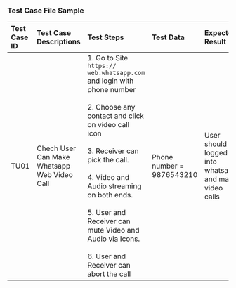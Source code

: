 ### Test Case File Sample

| Test Case ID    | Test Case Descriptions     | Test Steps        | Test Data | Expected Result | Actual Result | Pass/Fail |
| :-------------- | :------------------------- | :---------------- | :-------- | :-------------- | :------------ | :-------- |
| TU01 | Chech User Can Make Whatsapp Web Video Call | 1. Go to Site `https:// web.whatsapp.com` and login with phone number <br><br> 2. Choose any contact and click on video call icon<br><br> 3. Receiver can pick the call.<br><br> 4. Video and Audio streaming on both ends.<br><br> 5. User and Receiver can mute Video and Audio via Icons.<br><br> 6. User and Receiver can abort the call| Phone number = 9876543210 | User should logged into whatsapp and make video calls | As Expected | Pass |
